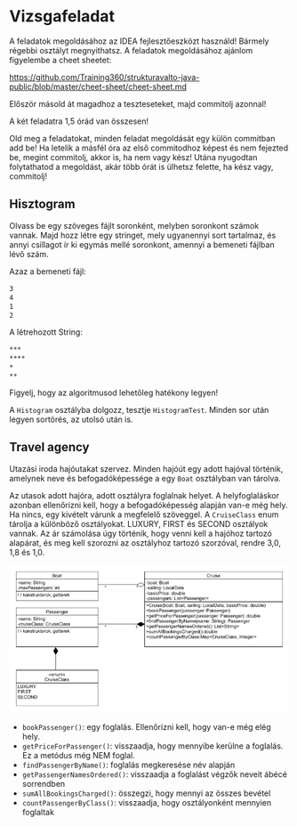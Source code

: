 # Vizsgafeladat

A feladatok megoldásához az IDEA fejlesztőeszközt használd! 
Bármely régebbi osztályt megnyithatsz.
A feladatok megoldásához ajánlom figyelembe a cheet sheetet:

https://github.com/Training360/strukturavalto-java-public/blob/master/cheet-sheet/cheet-sheet.md

Először másold át magadhoz a teszteseteket, majd commitolj azonnal!

A két feladatra 1,5 órád van összesen!

Old meg a feladatokat, minden feladat megoldását egy külön commitban
add be!
Ha letelik a másfél óra az első commitodhoz képest és nem fejezted be, megint commitolj, akkor is,
ha nem vagy kész! Utána nyugodtan folytathatod a megoldást, akár több órát is
ülhetsz felette, ha kész vagy, commitolj!

## Hisztogram

Olvass be egy szöveges fájlt soronként, melyben soronkont számok vannak.
Majd hozz létre egy stringet, mely ugyanennyi sort tartalmaz,
és annyi csillagot ír ki egymás mellé soronkont, amennyi a bemeneti
fájlban lévő szám.

Azaz a bemeneti fájl:

```
3
4
1
2
```

A létrehozott String:

```
***
****
*
**
```

Figyelj, hogy az algoritmusod lehetőleg hatékony legyen!

A `Histogram` osztályba dolgozz, tesztje `HistogramTest`. Minden sor után legyen sortörés, az utolsó után is.

## Travel agency

Utazási iroda hajóutakat szervez. Minden hajóút egy adott hajóval történik, amelynek neve és befogadóképessége a egy `Boat` osztályban van tárolva.

Az utasok adott hajóra, adott osztályra foglalnak helyet. A helyfoglaláskor azonban ellenőrizni kell, hogy a befogadóképesség alapján van-e még hely. 
Ha nincs, egy kivételt várunk a megfelelő szöveggel.
A `CruiseClass` enum tárolja a különböző osztályokat. LUXURY, FIRST és SECOND osztályok vannak. Az ár számolása úgy történik, hogy venni kell
a hajóhoz tartozó alapárat, és meg kell szorozni az
osztályhoz tartozó szorzóval, rendre 3,0, 1,8 és 1,0. 

![UML](images/travel-agency.png)

* `bookPassenger()`: egy foglalás. Ellenőrizni kell, hogy van-e még elég hely.
* `getPriceForPassenger()`: visszaadja, hogy mennyibe kerülne a foglalás. Ez a metódus még NEM foglal.
* `findPassengerByName()`: foglalás megkeresése név alapján
* `getPassengerNamesOrdered()`: visszaadja a foglalást végzők neveit ábécé sorrendben
* `sumAllBookingsCharged()`: összegzi, hogy mennyi az összes bevétel
* `countPassengerByClass()`: visszaadja, hogy osztályonként mennyien foglaltak